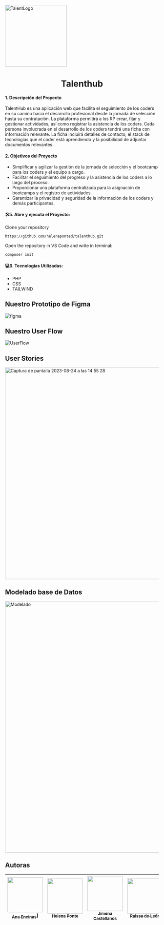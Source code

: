 
<img width="202" alt="TalentLogo" src="https://github.com/Dafnay/HeroesApp/assets/109661844/0689f6e6-53db-4d0f-abef-05ec6e3327ec">

<h1 align="center"> Talenthub </h1>



  <h4> 1. Descripción del Proyecto </h4>
   <p>TalentHub es una aplicación web que facilita el seguimiento de los coders en su camino hacia el desarrollo profesional desde la jornada de selección hasta su contratación. La plataforma permitirá a los RP crear, fijar y gestionar actividades, así como registrar la asistencia de los coders. Cada persona involucrada en el desarrollo de los coders tendrá una ficha con información relevante. La ficha incluirá detalles de contacto, el stack de tecnologías que el coder está aprendiendo y la posibilidad de adjuntar documentos relevantes.</p>

  
  
  <h4> 2. Objetivos del Proyecto </h4>
  <ul>
    <li>Simplificar y agilizar la gestión de la jornada de selección y el bootcamp para los coders y el equipo a cargo.</li>
    <li>Facilitar el seguimiento del progreso y la asistencia de los coders a lo largo del proceso.</li>
    <li>Proporcionar una plataforma centralizada para la asignación de bootcamps y el registro de actividades.</li>
    <li>Garantizar la privacidad y seguridad de la información de los coders y demás participantes.</li>
  </ul>
  
  

  <h4> 🛠️5. Abre y ejecuta el Proyecto:</h4>
   

Clone your repository

```bash
https://github.com/helenaponted/talenthub.git
```
Open the repository in VS Code and write in terminal:

```bash
composer init
```


   
   <h4> 💻6. Tecnologías Utilizadas:</h4>
   <ul>
    <li>PHP</li>
    <li>CSS</li>
    <li>TAILWIND</li>     
   </ul>

   <h2> Nuestro Prototipo de Figma </h2>

![figma](https://github.com/Dafnay/HeroesApp/assets/109661844/67623766-02f3-4099-8705-e99e8a321f67)



   <h2> Nuestro User Flow </h2>
   
  ![UserFlow](https://github.com/Dafnay/HeroesApp/assets/109661844/aad472b4-9445-4408-ba82-d67bae9008b3)



  <h2> User Stories </h2>
  
<img width="694" alt="Captura de pantalla 2023-08-24 a las 14 55 28" src="https://github.com/Dafnay/HeroesApp/assets/109661844/ec026b46-40dd-4f1e-95d8-6f45a2d8c71b">

  <h2> Modelado base de Datos </h2>

<img width="824" alt="Modelado" src="https://github.com/Dafnay/HeroesApp/assets/109661844/d058ed59-9549-4664-9167-7b15db175a9e">

   ## Autoras

| [<img src="https://avatars.githubusercontent.com/u/132446921?v=4" width=115><br><sub>Ana Encinas</sub>](https://github.com/anaencinasd)) |  [<img src="https://avatars.githubusercontent.com/u/110493210?v=4" width=115><br><sub>Helena Ponte</sub>](https://github.com/helenaponted) | [<img src="https://avatars.githubusercontent.com/u/132447075?v=4" width=115><br><sub>Jimena Castellanos</sub>](https://github.com/Jimena81) | [<img src="https://avatars.githubusercontent.com/u/110122046?v=4" width=115><br><sub>Raissa de León</sub>](https://github.com/Ninetthe) |  [<img src="https://avatars.githubusercontent.com/u/109661844?v=4" width=115><br><sub>Alba Velasco</sub>](https://github.com/Dafnay) |
| :---: | :---: | :---: | :---: | :---: |
 
